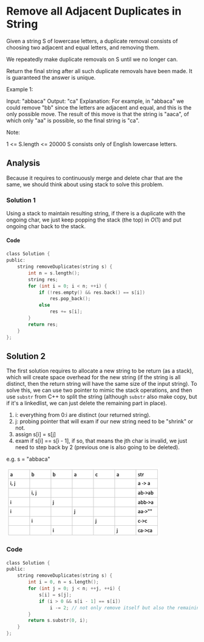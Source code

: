 # Remove all Adjacent Duplicates in String

Given a string S of lowercase letters, a duplicate removal consists of choosing two adjacent and equal letters, and removing them.

We repeatedly make duplicate removals on S until we no longer can.

Return the final string after all such duplicate removals have been made.  It is guaranteed the answer is unique.

Example 1:

Input: "abbaca"
Output: "ca"
Explanation: 
For example, in "abbaca" we could remove "bb" since the letters are adjacent and equal, and this is the only possible move.  The result of this move is that the string is "aaca", of which only "aa" is possible, so the final string is "ca".


Note:

1 <= S.length <= 20000
S consists only of English lowercase letters.

## Analysis

Because it requires to continuously merge and delete char that are the same, we should think about using stack to solve this problem.

### Solution 1

Using a stack to maintain resulting string, if there is a duplicate with the ongoing char, we just keep popping the stack (the top) in $O(1)$ and put ongoing char back to the stack.

#### Code

```c
class Solution {
public:
    string removeDuplicates(string s) {
        int n = s.length();
        string res;
        for (int i = 0; i < n; ++i) {
            if (!res.empty() && res.back() == s[i])
                res.pop_back();
            else 
                res += s[i];
        }
        return res;
    }
};
```

## Solution 2

The first solution requires to allocate a new string to be return (as a stack), which will create space overhead for the new string (if the string is all distinct, then the return string will have the same size of the input string). To solve this, we can use two pointer to mimic the stack operations, and then use `substr` from C++ to split the string (although `substr` also make copy, but if it's a linkedlist, we can just delete the remaining part in place).

1. i: everything from 0:i are distinct (our returned string).
2. j: probing pointer that will exam if our new string need to be "shrink" or not.
3. assign s[i] = s[j]
4. exam if s[i] == s[i - 1], if so, that means the jth char is invalid, we just need to step back by 2 (previous one is also going to be deleted).

e.g. s = "abbaca"

![IMAGE](resources/078F3F512A44E2AE9EABEAE27307D119.jpg)

### Code

```c
class Solution {
public:
    string removeDuplicates(string s) {
        int i = 0, n = s.length();
        for (int j = 0; j < n; ++j, ++i) {
            s[i] = s[j];            
            if (i > 0 && s[i - 1] == s[i])
                i -= 2; // not only remove itself but also the remaining one in previous iteration
        }
        return s.substr(0, i);
    }
};
```